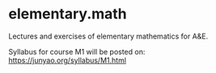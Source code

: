 # elementary.math
Lectures and exercises of elementary mathematics for A&amp;E.

Syllabus for course M1 will be posted on: https://junyao.org/syllabus/M1.html
